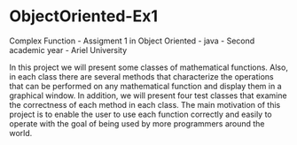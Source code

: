 # ObjectOriented-Ex1
Complex Function - Assigment 1 in Object Oriented - java - Second academic year - Ariel University


In this project we will present some classes of mathematical functions.
Also, in each class there are several methods that characterize the operations that can be performed on any mathematical function and display them in a graphical window.
In addition, we will present four test classes that examine the correctness of each method in each class.
The main motivation of this project is to enable the user to use each function correctly and easily to operate with the goal of being used by more programmers around the world.
